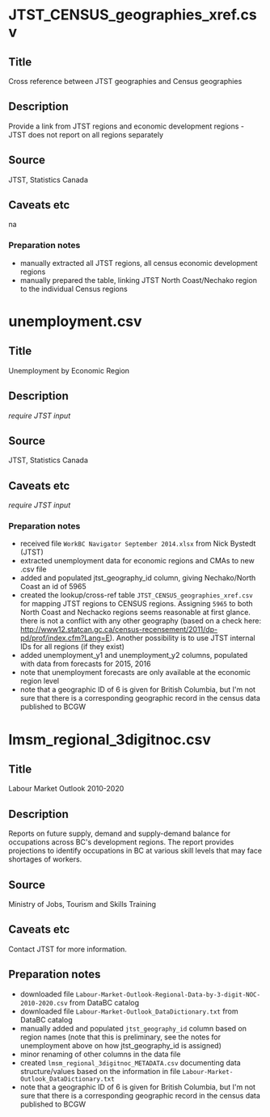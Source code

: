 # JTST_CENSUS_geographies_xref.csv

## Title
Cross reference between JTST geographies and Census geographies

## Description
Provide a link from JTST regions and economic development regions - JTST does not report on all regions separately

## Source
JTST, Statistics Canada

## Caveats etc
na

### Preparation notes
- manually extracted all JTST regions, all census economic development regions
- manually prepared the table, linking JTST North Coast/Nechako region to the individual Census regions


# unemployment.csv

## Title
Unemployment by Economic Region

## Description
*require JTST input*

## Source
JTST, Statistics Canada

## Caveats etc
*require JTST input*

### Preparation notes
- received file `WorkBC Navigator September 2014.xlsx` from Nick Bystedt (JTST)
- extracted unemployment data for economic regions and CMAs to new .csv file
- added and populated jtst_geography_id column, giving Nechako/North Coast an id of 5965 
- created the lookup/cross-ref table `JTST_CENSUS_geographies_xref.csv` for mapping JTST regions to CENSUS regions. Assigning `5965` to both North Coast and Nechacko regions seems reasonable at first glance. there is not a conflict with any other geography (based on a check here: http://www12.statcan.gc.ca/census-recensement/2011/dp-pd/prof/index.cfm?Lang=E). Another possibility is to use JTST internal IDs for all regions (if they exist)
- added unemployment_y1 and unemployment_y2 columns, populated with data from forecasts for 2015, 2016
- note that unemployment forecasts are only available at the economic region level
- note that a geographic ID of 6 is given for British Columbia, but I'm not sure that there is a corresponding geographic record in the census data published to BCGW


# lmsm_regional_3digitnoc.csv

## Title
Labour Market Outlook 2010-2020

## Description
Reports on future supply, demand and supply-demand balance for occupations across BC's development regions. The report provides projections to identify occupations in BC at various skill levels that may face shortages of workers. 

## Source
Ministry of Jobs, Tourism and Skills Training

## Caveats etc
Contact JTST for more information.

## Preparation notes
- downloaded file `Labour-Market-Outlook-Regional-Data-by-3-digit-NOC-2010-2020.csv` from DataBC catalog
- downloaded file `Labour-Market-Outlook_DataDictionary.txt` from DataBC catalog
- manually added and populated `jtst_geography_id` column based on region names (note that this is preliminary, see the notes for unemployment above on how jtst_geography_id is assigned)
- minor renaming of other columns in the data file
- created `lmsm_regional_3digitnoc_METADATA.csv` documenting data structure/values based on the information in file `Labour-Market-Outlook_DataDictionary.txt`
- note that a geographic ID of 6 is given for British Columbia, but I'm not sure that there is a corresponding geographic record in the census data published to BCGW
